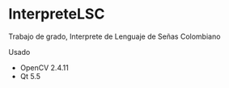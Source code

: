 # InterpreteLSC
Trabajo de grado, Interprete de Lenguaje de Señas Colombiano

Usado
* OpenCV 2.4.11
* Qt 5.5

